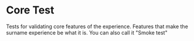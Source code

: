 # Core Test

Tests for validating core features of the experience. Features that make the surname experience be what it is. You can also call it "Smoke test"
